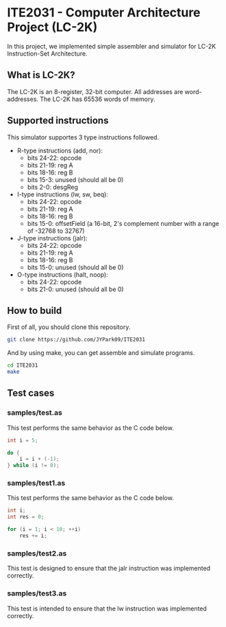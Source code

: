 # ITE2031 - Computer Architecture Project (LC-2K)
In this project, we implemented simple assembler and simulator for LC-2K Instruction-Set Architecture.

## What is LC-2K?
The LC-2K is an 8-register, 32-bit computer. All addresses are word-addresses. The LC-2K has 65536 words of memory.

## Supported instructions
This simulator supportes 3 type instructions followed.

- R-type instructions (add, nor):
  - bits 24-22: opcode
  - bits 21-19: reg A
  - bits 18-16: reg B
  - bits 15-3: unused (should all be 0)
  - bits 2-0: desgReg
- I-type instructions (lw, sw, beq):
  - bits 24-22: opcode
  - bits 21-19: reg A
  - bits 18-16: reg B
  - bits 15-0: offsetField (a 16-bit, 2's complement number with a range of -32768 to 32767)
- J-type instructions (jalr):
  - bits 24-22: opcode
  - bits 21-19: reg A
  - bits 18-16: reg B
  - bits 15-0: unused (should all be 0)
- O-type instructions (halt, noop):
  - bits 24-22: opcode
  - bits 21-0: unused (should all be 0)

## How to build
First of all, you should clone this repository.
```bash
git clone https://github.com/JYPark09/ITE2031
```

And by using make, you can get assemble and simulate programs.
```bash
cd ITE2031
make
```

## Test cases
### samples/test.as
This test performs the same behavior as the C code below.

```c++
int i = 5;

do {
    i = i + (-1);
} while (i != 0);
```

### samples/test1.as
This test performs the same behavior as the C code below.
```c++
int i;
int res = 0;

for (i = 1; i < 10; ++i)
    res += i;
```

### samples/test2.as
This test is designed to ensure that the jalr instruction was implemented correctly.

### samples/test3.as
This test is intended to ensure that the lw instruction was implemented correctly.
